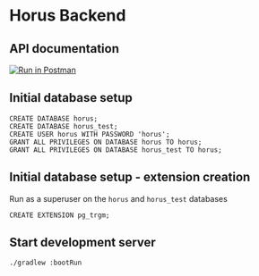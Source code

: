 # Horus Backend

## API documentation 
[![Run in Postman](https://run.pstmn.io/button.svg)](https://app.getpostman.com/run-collection/c28839779b86c457e517)

## Initial database setup
```postgresql
CREATE DATABASE horus;
CREATE DATABASE horus_test;
CREATE USER horus WITH PASSWORD 'horus';
GRANT ALL PRIVILEGES ON DATABASE horus TO horus;
GRANT ALL PRIVILEGES ON DATABASE horus_test TO horus;
```

## Initial database setup - extension creation
Run as a superuser on the `horus` and `horus_test` databases
```postgresql
CREATE EXTENSION pg_trgm;
```

## Start development server
```shell
./gradlew :bootRun
```
